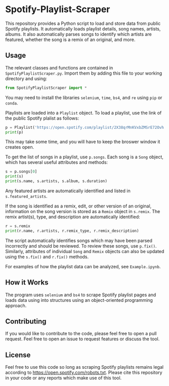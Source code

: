 # Spotify-Playlist-Scraper
This repository provides a Python script to load and store data from public Spotify playlists. It automatically loads playlist details, song names, artists, albums. It also automatically parses songs to identify which artists are featured, whether the song is a remix of an original, and more.

## Usage
The relevant classes and functions are contained in `SpotifyPlaylistScraper.py`. Import them by adding this file to your working directory and using:
```python
from SpotifyPlaylistScraper import *
```

You may need to install the libraries `selenium`, `time`, `bs4`, and `re` using `pip` or `conda`.

Playlists are loaded into a `Playlist` object. To load a playlist, use the link of the public Spotify plalist as follows:
```python
p = Playlist('https://open.spotify.com/playlist/2X38qrMnKVxbZMSrE72Ovh')
print(p)
```

This may take some time, and you will have to keep the broswer window it creates open.

To get the list of songs in a playlist, use `p.songs`. Each song is a `Song` object, which has several useful attributes and methods:
```python
s = p.songs[0]
print(s)
print(s.name, s.artists, s.album, s.duration)
```
Any featured artists are automatically identified and listed in `s.featured_artists`.

If the song is identified as a remix, edit, or other version of an original, information on the song version is stored as a `Remix` object in `s.remix`. The remix artist(s), type, and description are automatically identified:
```python
r = s.remix
print(r.name, r.artists, r.remix_type, r.remix_description)
```

The script automatically identifies songs which may have been parsed incorrectly and should be reviewed. To review these songs, use `p.fix()`. Similarly, attributes of individual `Song` and `Remix` objects can also be updated using the `s.fix()` and `r.fix()` methods.

For examples of how the playlist data can be analyzed, see `Example.ipynb`.

## How it Works
The program uses `selenium` and `bs4` to scrape Spotify playlist pages and loads data using into structures using an object-oriented programming approach.

## Contributing
If you would like to contribute to the code, please feel free to open a pull request. Feel free to open an issue to request features or discuss the tool.

## License
Feel free to use this code so long as scraping Spotify playlists remains legal according to https://open.spotify.com/robots.txt. Please cite this repository in your code or any reports which make use of this tool.
